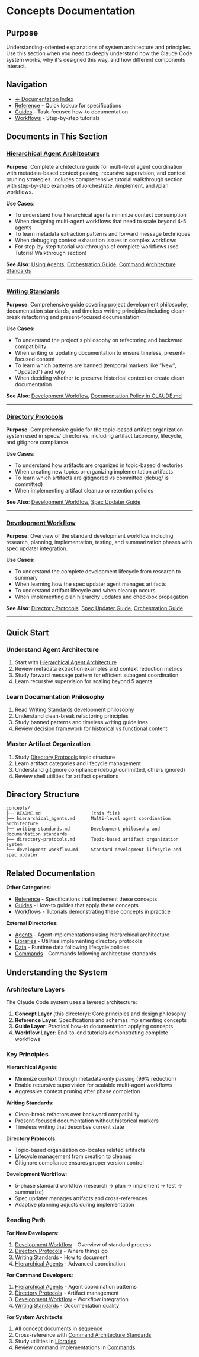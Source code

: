 # Concepts Documentation

## Purpose

Understanding-oriented explanations of system architecture and principles. Use this section when you need to deeply understand how the Claude Code system works, why it's designed this way, and how different components interact.

## Navigation

- [← Documentation Index](../README.md)
- [Reference](../reference/) - Quick lookup for specifications
- [Guides](../guides/) - Task-focused how-to documentation
- [Workflows](../workflows/) - Step-by-step tutorials

## Documents in This Section

### [Hierarchical Agent Architecture](hierarchical_agents.md)
**Purpose**: Complete architecture guide for multi-level agent coordination with metadata-based context passing, recursive supervision, and context pruning strategies. Includes comprehensive tutorial walkthrough section with step-by-step examples of /orchestrate, /implement, and /plan workflows.

**Use Cases**:
- To understand how hierarchical agents minimize context consumption
- When designing multi-agent workflows that need to scale beyond 4-5 agents
- To learn metadata extraction patterns and forward message techniques
- When debugging context exhaustion issues in complex workflows
- For step-by-step tutorial walkthroughs of complete workflows (see Tutorial Walkthrough section)

**See Also**: [Using Agents](../guides/agent-development-guide.md), [Orchestration Guide](../workflows/orchestration-guide.md), [Command Architecture Standards](../reference/command_architecture_standards.md)

---

### [Writing Standards](writing-standards.md)
**Purpose**: Comprehensive guide covering project development philosophy, documentation standards, and timeless writing principles including clean-break refactoring and present-focused documentation.

**Use Cases**:
- To understand the project's philosophy on refactoring and backward compatibility
- When writing or updating documentation to ensure timeless, present-focused content
- To learn which patterns are banned (temporal markers like "New", "Updated") and why
- When deciding whether to preserve historical context or create clean documentation

**See Also**: [Development Workflow](development-workflow.md), [Documentation Policy in CLAUDE.md](../../CLAUDE.md#documentation_policy)

---

### [Directory Protocols](directory-protocols.md)
**Purpose**: Comprehensive guide for the topic-based artifact organization system used in specs/ directories, including artifact taxonomy, lifecycle, and gitignore compliance.

**Use Cases**:
- To understand how artifacts are organized in topic-based directories
- When creating new topics or organizing implementation artifacts
- To learn which artifacts are gitignored vs committed (debug/ is committed)
- When implementing artifact cleanup or retention policies

**See Also**: [Development Workflow](development-workflow.md), [Spec Updater Guide](../workflows/spec_updater_guide.md)

---

### [Development Workflow](development-workflow.md)
**Purpose**: Overview of the standard development workflow including research, planning, implementation, testing, and summarization phases with spec updater integration.

**Use Cases**:
- To understand the complete development lifecycle from research to summary
- When learning how the spec updater agent manages artifacts
- To understand artifact lifecycle and when cleanup occurs
- When implementing plan hierarchy updates and checkbox propagation

**See Also**: [Directory Protocols](directory-protocols.md), [Spec Updater Guide](../workflows/spec_updater_guide.md), [Orchestration Guide](../workflows/orchestration-guide.md)

---

## Quick Start

### Understand Agent Architecture
1. Start with [Hierarchical Agent Architecture](hierarchical_agents.md)
2. Review metadata extraction examples and context reduction metrics
3. Study forward message pattern for efficient subagent coordination
4. Learn recursive supervision for scaling beyond 5 agents

### Learn Documentation Philosophy
1. Read [Writing Standards](writing-standards.md) development philosophy
2. Understand clean-break refactoring principles
3. Study banned patterns and timeless writing guidelines
4. Review decision framework for historical vs functional content

### Master Artifact Organization
1. Study [Directory Protocols](directory-protocols.md) topic structure
2. Learn artifact categories and lifecycle management
3. Understand gitignore compliance (debug/ committed, others ignored)
4. Review shell utilities for artifact operations

## Directory Structure

```
concepts/
├── README.md                   (this file)
├── hierarchical_agents.md      Multi-level agent coordination architecture
├── writing-standards.md        Development philosophy and documentation standards
├── directory-protocols.md      Topic-based artifact organization system
└── development-workflow.md     Standard development lifecycle and spec updater
```

## Related Documentation

**Other Categories**:
- [Reference](../reference/) - Specifications that implement these concepts
- [Guides](../guides/) - How-to guides that apply these concepts
- [Workflows](../workflows/) - Tutorials demonstrating these concepts in practice

**External Directories**:
- [Agents](../../agents/) - Agent implementations using hierarchical architecture
- [Libraries](../../lib/) - Utilities implementing directory protocols
- [Data](../../data/) - Runtime data following lifecycle policies
- [Commands](../../commands/) - Commands following architecture standards

## Understanding the System

### Architecture Layers

The Claude Code system uses a layered architecture:

1. **Concept Layer** (this directory): Core principles and design philosophy
2. **Reference Layer**: Specifications and schemas implementing concepts
3. **Guide Layer**: Practical how-to documentation applying concepts
4. **Workflow Layer**: End-to-end tutorials demonstrating complete workflows

### Key Principles

**Hierarchical Agents**:
- Minimize context through metadata-only passing (99% reduction)
- Enable recursive supervision for scalable multi-agent workflows
- Aggressive context pruning after phase completion

**Writing Standards**:
- Clean-break refactors over backward compatibility
- Present-focused documentation without historical markers
- Timeless writing that describes current state

**Directory Protocols**:
- Topic-based organization co-locates related artifacts
- Lifecycle management from creation to cleanup
- Gitignore compliance ensures proper version control

**Development Workflow**:
- 5-phase standard workflow (research → plan → implement → test → summarize)
- Spec updater manages artifacts and cross-references
- Adaptive planning adjusts during implementation

### Reading Path

**For New Developers**:
1. [Development Workflow](development-workflow.md) - Overview of standard process
2. [Directory Protocols](directory-protocols.md) - Where things go
3. [Writing Standards](writing-standards.md) - How to document
4. [Hierarchical Agents](hierarchical_agents.md) - Advanced coordination

**For Command Developers**:
1. [Hierarchical Agents](hierarchical_agents.md) - Agent coordination patterns
2. [Directory Protocols](directory-protocols.md) - Artifact management
3. [Development Workflow](development-workflow.md) - Workflow integration
4. [Writing Standards](writing-standards.md) - Documentation quality

**For System Architects**:
1. All concept documents in sequence
2. Cross-reference with [Command Architecture Standards](../reference/command_architecture_standards.md)
3. Study utilities in [Libraries](../../lib/)
4. Review command implementations in [Commands](../../commands/)
